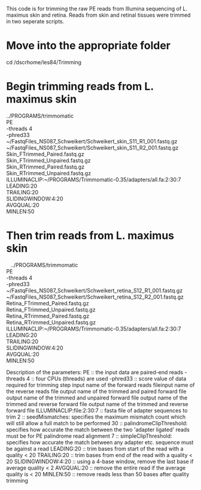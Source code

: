 This code is for trimming the raw PE reads from Illumina sequencing of L. maximus skin and retina. Reads from skin and retinal tissues were trimmed in two seperate scripts.

# Move into the appropriate folder
cd /dscrhome/les84/Trimming

# Begin trimming reads from L. maximus skin
  ../PROGRAMS/trimmomatic \
  PE \
  -threads 4 \
  -phred33 \
  ~/FastqFiles_NS087_Schweikert/Schweikert_skin_S11_R1_001.fastq.gz \
  ~/FastqFiles_NS087_Schweikert/Schweikert_skin_S11_R2_001.fastq.gz \
  Skin_FTrimmed_Paired.fastq.gz \
  Skin_FTrimmed_Unpaired.fastq.gz \
  Skin_RTrimmed_Paired.fastq.gz \
  Skin_RTrimmed_Unpaired.fastq.gz \
  ILLUMINACLIP:~/PROGRAMS/Trimmomatic-0.35/adapters/all.fa:2:30:7 \
  LEADING:20 \
  TRAILING:20 \
  SLIDINGWINDOW:4:20 \
  AVGQUAL:20 \
  MINLEN:50

# Then trim reads from L. maximus skin
   ../PROGRAMS/trimmomatic \
   PE \
   -threads 4 \
   -phred33 \
   ~/FastqFiles_NS087_Schweikert/Schweikert_retina_S12_R1_001.fastq.gz \
   ~/FastqFiles_NS087_Schweikert/Schweikert_retina_S12_R2_001.fastq.gz \
   Retina_FTrimmed_Paired.fastq.gz \
   Retina_FTrimmed_Unpaired.fastq.gz \
   Retina_RTrimmed_Paired.fastq.gz \
   Retina_RTrimmed_Unpaired.fastq.gz \
   ILLUMINACLIP:~/PROGRAMS/Trimmomatic-0.35/adapters/all.fa:2:30:7 \
   LEADING:20 \
   TRAILING:20 \
   SLIDINGWINDOW:4:20 \
   AVGQUAL:20 \
   MINLEN:50
   
Description of the parameters:
PE :: the input data are paired-end reads
-threads 4 :: four CPUs (threads) are used
-phred33 :: score value of data required for trimming step
input name of the forward reads fileinput name of the reverse reads file
output name of the trimmed and paired forward file
output name of the trimmed and unpaired forward file
output name of the trimmed and reverse forward file
output name of the trimmed and reverse forward file
ILLUMINACLIP:file:2:30:7 :: fasta file of adapter sequences to trim
2 :: seedMismatches: specifies the maximum mismatch count which will still allow a full match to be performed
30 :: palindromeClipThreshold: specifies how accurate the match between the two 'adapter ligated' reads must be for PE palindrome read alignment
7 :: simpleClipThreshold: specifies how accurate the match between any adapter etc. sequence must be against a read
LEADING:20 :: trim bases from start of the read with a quality < 20
TRAILING:20 :: trim bases from end of the read with a quality < 20
SLIDINGWINDOW:4:20 :: using a 4-base window, remove the last base if average quality < 2
AVGQUAL:20 :: remove the entire read if the average quality is < 20
MINLEN:50 :: remove reads less than 50 bases after quality trimming
